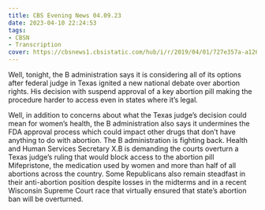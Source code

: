 ```yaml
---
title: CBS Evening News 04.09.23
date: 2023-04-10 22:24:53
tags:
- CBSN
- Transcription
cover: https://cbsnews1.cbsistatic.com/hub/i/r/2019/04/01/727e357a-a126-4138-a2c5-4d3222669d57/thumbnail/640x360/3ff2761028dc5c65cc4f07acd54bcd5c/cbsn2-logo-1920x1080.jpg
---
```

Well, tonight, the B administration says it is considering all of its options after federal judge in Texas ignited a new national debate over abortion rights. His decision with suspend approval of a key abortion pill making the procedure harder to access even in states where it’s legal. 

Well, in addition to concerns about what the Texas judge’s decision could mean for women’s health, the B administration also says it undermines the FDA approval process which could impact other drugs that don’t have anything to do with abortion. The B administration is fighting back. Health and Human Services Secretary X.B is demanding the courts overturn a Texas judge’s ruling that would block access to the abortion pill Mifepristone, the medication used by women and more than half of all abortions across the country. Some Republicans also remain steadfast in their anti-abortion position despite losses in the midterms and in a recent Wisconsin Supreme Court race that virtually ensured that state’s abortion ban will be overturned. 
